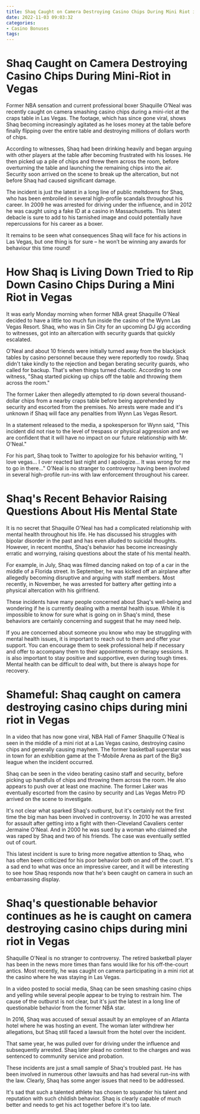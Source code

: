 ```yaml
---
title: Shaq Caught on Camera Destroying Casino Chips During Mini Riot in Vegas 
date: 2022-11-03 09:03:32
categories:
- Casino Bonuses
tags:
---
```



#  Shaq Caught on Camera Destroying Casino Chips During Mini-Riot in Vegas 

Former NBA sensation and current professional boxer Shaquille O’Neal was recently caught on camera smashing casino chips during a mini-riot at the craps table in Las Vegas. The footage, which has since gone viral, shows Shaq becoming increasingly agitated as he loses money at the table before finally flipping over the entire table and destroying millions of dollars worth of chips.

According to witnesses, Shaq had been drinking heavily and began arguing with other players at the table after becoming frustrated with his losses. He then picked up a pile of chips and threw them across the room, before overturning the table and launching the remaining chips into the air. Security soon arrived on the scene to break up the altercation, but not before Shaq had caused significant damage.

The incident is just the latest in a long line of public meltdowns for Shaq, who has been embroiled in several high-profile scandals throughout his career. In 2009 he was arrested for driving under the influence, and in 2012 he was caught using a fake ID at a casino in Massachusetts. This latest debacle is sure to add to his tarnished image and could potentially have repercussions for his career as a boxer.

It remains to be seen what consequences Shaq will face for his actions in Las Vegas, but one thing is for sure – he won’t be winning any awards for behaviour this time round!

#  How Shaq is Living Down Tried to Rip Down Casino Chips During a Mini Riot in Vegas 

It was early Monday morning when former NBA great Shaquille O'Neal decided to have a little too much fun inside the casino of the Wynn Las Vegas Resort. Shaq, who was in Sin City for an upcoming DJ gig according to witnesses, got into an altercation with security guards that quickly escalated. 

O'Neal and about 10 friends were initially turned away from the blackjack tables by casino personnel because they were reportedly too rowdy. Shaq didn't take kindly to the rejection and began berating security guards, who called for backup. That's when things turned chaotic. According to one witness, "Shaq started picking up chips off the table and throwing them across the room." 

The former Laker then allegedly attempted to rip down several thousand-dollar chips from a nearby craps table before being apprehended by security and escorted from the premises. No arrests were made and it's unknown if Shaq will face any penalties from Wynn Las Vegas Resort. 

In a statement released to the media, a spokesperson for Wynn said, "This incident did not rise to the level of trespass or physical aggression and we are confident that it will have no impact on our future relationship with Mr. O'Neal." 

For his part, Shaq took to Twitter to apologize for his behavior writing, "I love vegas... I over reacted last night and I apologize... It was wrong for me to go in there..." O'Neal is no stranger to controversy having been involved in several high-profile run-ins with law enforcement throughout his career.

#  Shaq's Recent Behavior Raising Questions About His Mental State 

It is no secret that Shaquille O'Neal has had a complicated relationship with mental health throughout his life. He has discussed his struggles with bipolar disorder in the past and has even alluded to suicidal thoughts. However, in recent months, Shaq's behavior has become increasingly erratic and worrying, raising questions about the state of his mental health.

For example, in July, Shaq was filmed dancing naked on top of a car in the middle of a Florida street. In September, he was kicked off an airplane after allegedly becoming disruptive and arguing with staff members. Most recently, in November, he was arrested for battery after getting into a physical altercation with his girlfriend.

These incidents have many people concerned about Shaq's well-being and wondering if he is currently dealing with a mental health issue. While it is impossible to know for sure what is going on in Shaq's mind, these behaviors are certainly concerning and suggest that he may need help.

If you are concerned about someone you know who may be struggling with mental health issues, it is important to reach out to them and offer your support. You can encourage them to seek professional help if necessary and offer to accompany them to their appointments or therapy sessions. It is also important to stay positive and supportive, even during tough times. Mental health can be difficult to deal with, but there is always hope for recovery.

#  Shameful: Shaq caught on camera destroying casino chips during mini riot in Vegas 

In a video that has now gone viral, NBA Hall of Famer Shaquille O'Neal is seen in the middle of a mini riot at a Las Vegas casino, destroying casino chips and generally causing mayhem. The former basketball superstar was in town for an exhibition game at the T-Mobile Arena as part of the Big3 league when the incident occurred.

Shaq can be seen in the video berating casino staff and security, before picking up handfuls of chips and throwing them across the room. He also appears to push over at least one machine. The former Laker was eventually escorted from the casino by security and Las Vegas Metro PD arrived on the scene to investigate.

It's not clear what sparked Shaq's outburst, but it's certainly not the first time the big man has been involved in controversy. In 2010 he was arrested for assault after getting into a fight with then-Cleveland Cavaliers center Jermaine O'Neal. And in 2000 he was sued by a woman who claimed she was raped by Shaq and two of his friends. The case was eventually settled out of court.

This latest incident is sure to bring more negative attention to Shaq, who has often been criticized for his poor behavior both on and off the court. It's a sad end to what was once an impressive career, and it will be interesting to see how Shaq responds now that he's been caught on camera in such an embarrassing display.

#  Shaq's questionable behavior continues as he is caught on camera destroying casino chips during mini riot in Vegas

Shaquille O'Neal is no stranger to controversy. The retired basketball player has been in the news more times than fans would like for his off-the-court antics. Most recently, he was caught on camera participating in a mini riot at the casino where he was staying in Las Vegas.

In a video posted to social media, Shaq can be seen smashing casino chips and yelling while several people appear to be trying to restrain him. The cause of the outburst is not clear, but it's just the latest in a long line of questionable behavior from the former NBA star.

In 2016, Shaq was accused of sexual assault by an employee of an Atlanta hotel where he was hosting an event. The woman later withdrew her allegations, but Shaq still faced a lawsuit from the hotel over the incident.

That same year, he was pulled over for driving under the influence and subsequently arrested. Shaq later plead no contest to the charges and was sentenced to community service and probation.

These incidents are just a small sample of Shaq's troubled past. He has been involved in numerous other lawsuits and has had several run-ins with the law. Clearly, Shaq has some anger issues that need to be addressed.

It's sad that such a talented athlete has chosen to squander his talent and reputation with such childish behavior. Shaq is clearly capable of much better and needs to get his act together before it's too late.